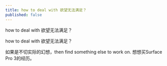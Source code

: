 ```yaml
---
title: how to deal with 欲望无法满足？
published: false
---
```

how to deal with 欲望无法满足？

how to deal with 欲望无法满足？

如果是不切实际的幻想，then find something else to work on. 想想买Surface Pro 3的经历。
